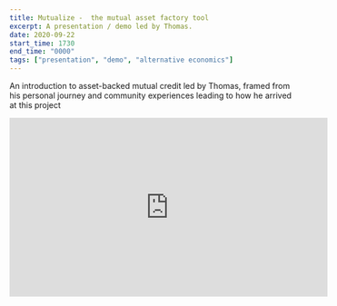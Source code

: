 ```yaml
---
title: Mutualize -  the mutual asset factory tool
excerpt: A presentation / demo led by Thomas.
date: 2020-09-22
start_time: 1730
end_time: "0000"
tags: ["presentation", "demo", "alternative economics"]
---
```

An introduction to asset-backed mutual credit led by Thomas, framed from his personal journey and community experiences leading to how he arrived at this project

<iframe width="560" height="315" src="https://www.youtube.com/embed/7QBeNFjfNhM" frameborder="0" allow="accelerometer; autoplay; clipboard-write; encrypted-media; gyroscope; picture-in-picture" allowfullscreen></iframe>
